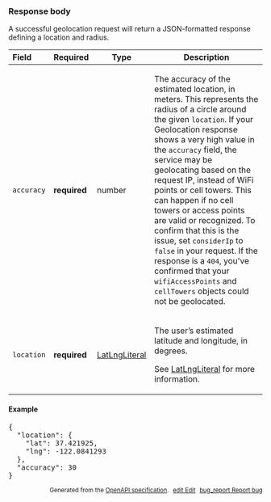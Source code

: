 <!--- This is a generated file, do not edit! -->
<!--- [START maps_http_schema_geolocationresponse] -->
<h3 class="schema-object" id="GeolocationResponse">Response body</h3>

A successful geolocation request will return a JSON-formatted response defining a location and radius.

| Field      | Required     | Type                                            | Description                                                                                                                                                                                                                                                                                                                                                                                                                                                                                                                                                                                                                                                                                                                    |
| :--------- | ------------ | ----------------------------------------------- | ------------------------------------------------------------------------------------------------------------------------------------------------------------------------------------------------------------------------------------------------------------------------------------------------------------------------------------------------------------------------------------------------------------------------------------------------------------------------------------------------------------------------------------------------------------------------------------------------------------------------------------------------------------------------------------------------------------------------------ |
| `accuracy` | **required** | number                                          | <div class="nonref-property-description"><p>The accuracy of the estimated location, in meters. This represents the radius of a circle around the given <code>location</code>. If your Geolocation response shows a very high value in the <code>accuracy</code> field, the service may be geolocating based on the request IP, instead of WiFi points or cell towers. This can happen if no cell towers or access points are valid or recognized. To confirm that this is the issue, set <code>considerIp</code> to <code>false</code> in your request. If the response is a <code>404</code>, you've confirmed that your <code>wifiAccessPoints</code> and <code>cellTowers</code> objects could not be geolocated.</p></div> |
| `location` | **required** | [LatLngLiteral](#LatLngLiteral "LatLngLiteral") | <div class="ref-property-description"><p>The user’s estimated latitude and longitude, in degrees.</p><p>See <a href="#LatLngLiteral">LatLngLiteral</a> for more information.</div>                                                                                                                                                                                                                                                                                                                                                                                                                                                                                                                                             |

<h4 class="schema-object-example" id="GeolocationResponse-example">Example</h4>

<pre class="notranslate lang-json prettyprint">{
  "location": {
    "lat": 37.421925,
    "lng": -122.0841293
  },
  "accuracy": 30
}</pre>

<p style="text-align: right; font-size: smaller;">Generated from the <a class="gc-analytics-event" data-category="GMP" data-label="openapi-github" href="https://github.com/googlemaps/openapi-specification" title="Google Maps Platform OpenAPI Specification" class="external">OpenAPI specification</a>.
<a class="gc-analytics-event" data-category="GMP" data-label="openapi-github" style="margin-left: 5px;" href="https://github.com/googlemaps/openapi-specification/blob/main/specification/schema" title="Edit on GitHub"><span class="material-icons">edit</span> Edit</a>
<a class="gc-analytics-event" data-category="GMP" data-label="openapi-github" style="margin-left: 5px;" href="https://github.com/googlemaps/openapi-specification/issues/new?assignees=&labels=type%3A+bug%2C+triage+me&template=bug_report.md&title=[schema] Bug - GeolocationResponse" title="File bug for schema on GitHub"><span class="material-icons">bug_report</span> Report bug</a>
</p>

<!--- [END maps_http_schema_geolocationresponse] -->
